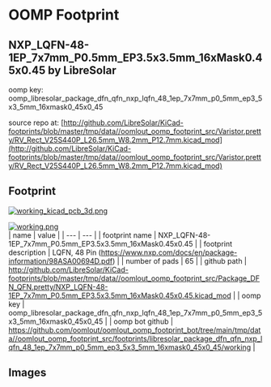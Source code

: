 # OOMP Footprint  
## NXP_LQFN-48-1EP_7x7mm_P0.5mm_EP3.5x3.5mm_16xMask0.45x0.45  by LibreSolar  
  
oomp key: oomp_libresolar_package_dfn_qfn_nxp_lqfn_48_1ep_7x7mm_p0_5mm_ep3_5x3_5mm_16xmask0_45x0_45  
  
source repo at: [http://github.com/LibreSolar/KiCad-footprints/blob/master/tmp/data//oomlout_oomp_footprint_src/Varistor.pretty/RV_Rect_V25S440P_L26.5mm_W8.2mm_P12.7mm.kicad_mod](http://github.com/LibreSolar/KiCad-footprints/blob/master/tmp/data//oomlout_oomp_footprint_src/Varistor.pretty/RV_Rect_V25S440P_L26.5mm_W8.2mm_P12.7mm.kicad_mod)  
## Footprint  
  
[![working_kicad_pcb_3d.png](working_kicad_pcb_3d_600.png)](working_kicad_pcb_3d.png)  
  
[![working.png](working_600.png)](working.png)  
| name | value | 
| --- | --- | 
| footprint name | NXP_LQFN-48-1EP_7x7mm_P0.5mm_EP3.5x3.5mm_16xMask0.45x0.45 | 
| footprint description | LQFN, 48 Pin (https://www.nxp.com/docs/en/package-information/98ASA00694D.pdf) | 
| number of pads | 65 | 
| github path | http://github.com/LibreSolar/KiCad-footprints/blob/master/tmp/data//oomlout_oomp_footprint_src/Package_DFN_QFN.pretty/NXP_LQFN-48-1EP_7x7mm_P0.5mm_EP3.5x3.5mm_16xMask0.45x0.45.kicad_mod | 
| oomp key | oomp_libresolar_package_dfn_qfn_nxp_lqfn_48_1ep_7x7mm_p0_5mm_ep3_5x3_5mm_16xmask0_45x0_45 | 
| oomp bot github | https://github.com/oomlout/oomlout_oomp_footprint_bot/tree/main/tmp/data//oomlout_oomp_footprint_src/footprints/libresolar_package_dfn_qfn_nxp_lqfn_48_1ep_7x7mm_p0_5mm_ep3_5x3_5mm_16xmask0_45x0_45/working | 
## Images  
